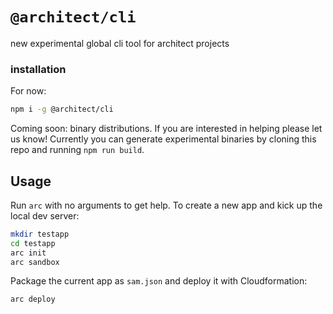 # `@architect/cli`

new experimental global cli tool for architect projects 

### installation

For now:

```bash
npm i -g @architect/cli
```
Coming soon: binary distributions. If you are interested in helping please let us know! Currently you can generate experimental binaries by cloning this repo and running `npm run build`. 

## Usage

Run `arc` with no arguments to get help. To create a new app and kick up the local dev server:

```bash
mkdir testapp
cd testapp
arc init
arc sandbox
```

Package the current app as `sam.json` and deploy it with Cloudformation:

```bash
arc deploy
```
